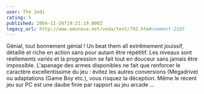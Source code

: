 ```yaml
---
user: The Jedi
rating: 5
published: 2004-12-16T19:21:19.000Z
legacy_url: http://www.emunova.net/veda/test/792.htm#comment-2185
---
```

Génial, tout bonnement génial ! Un beat them all extrêmement jouissif, détaillé et riche en action sans pour autant être répétitif. Les niveaux sont réellements variés et la progression se fait tout en douceur sans jamais être impossible. L'apanage des armes disponibles ne fait que renforcer le caractère excellentissime du jeu : évitez les autres conversions (Megadrive) ou adaptations (Game Boy etc.), vous risquez la déception. Même le récent jeu sur PC est une daube finie par rapport au jeu arcade ...